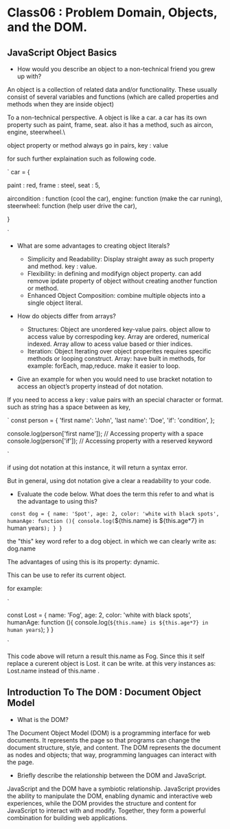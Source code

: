 # Class06 : Problem Domain, Objects, and the DOM.

## JavaScript Object Basics


* How would you describe an object to a non-technical friend you grew up with?

An object is a collection of related data and/or functionality. These usually consist of several variables and functions (which are called properties and methods when they are inside object)

To a non-technical perspective. A object is like a car. a car has its own property such as paint, frame, seat. also it has a method, such as aircon, engine, steerwheel.\

object property or method always go in pairs, key : value

for such further explaination such as following code.

`
car = {
  <!-- property -->
  paint : red,
  frame : steel,
  seat : 5,

  <!-- method -->
  aircondition : function (cool the car),
  engine: function (make the car runing),
  steerwheel: function (help user drive the car),


}

`

* What are some advantages to creating object literals?
  - Simplicity and Readability: Display straight away as such property and method. key : value.
  - Flexibility: in defining and modifyign object property. can add remove ipdate property of object without creating another function or method.
  - Enhanced Object Composition: combine multiple objects into a single object literal.




* How do objects differ from arrays?
  - Structures: 
  Object are unordered key-value pairs. object allow to access value by correspoding key.
  Array are ordered, numerical indexed. Array allow to acess value based or thier indices. 
  - Iteration:
  Object Iterating over object properites requires specific methods or looping construct.
  Array: have built in methods, for example: forEach, map,reduce. make it easier to loop.


* Give an example for when you would need to use bracket notation to access an object’s property 
instead of dot notation.

If you need to access a key : value pairs with an special character or format. such as string has a space between as key,

`
const person = {
  'first name': 'John',
  'last name': 'Doe',
  'if': 'condition',
};

console.log(person['first name']); // Accessing property with a space
console.log(person['if']); // Accessing property with a reserved keyword

`

if using dot notation at this instance, it will return a syntax error. 

But in general, using dot notation give a clear a readability to your code. 


* Evaluate the code below. What does the term this refer to and what is the advantage to using this?


`
const dog = {
  name: 'Spot',
  age: 2,
  color: 'white with black spots',
  humanAge: function (){
    console.log(`${this.name} is ${this.age*7} in human years`);
  }
}
`

the "this" key word refer to a dog object. in which we can clearly write as: dog.name

The advantages of using this is its property: dynamic. 

This can be use to refer its current object. 

for example: 

`

const Lost = {
  name: 'Fog',
  age: 2,
  color: 'white with black spots',
  humanAge: function (){
    console.log(`${this.name} is ${this.age*7} in human years`);
  }
}

`

This code above will return a result this.name as Fog. Since this it self replace a curerent object is Lost. it can be write. at this very instances as: Lost.name instead of this.name .

## Introduction To The DOM : Document Object Model


* What is the DOM?

The Document Object Model (DOM) is a programming interface for web documents. It represents the page so that programs can change the document structure, style, and content. The DOM represents the document as nodes and objects; that way, programming languages can interact with the page.


* Briefly describe the relationship between the DOM and JavaScript.

JavaScript and the DOM have a symbiotic relationship. JavaScript provides the ability to manipulate the DOM, enabling dynamic and interactive web experiences, while the DOM provides the structure and content for JavaScript to interact with and modify. Together, they form a powerful combination for building web applications.






